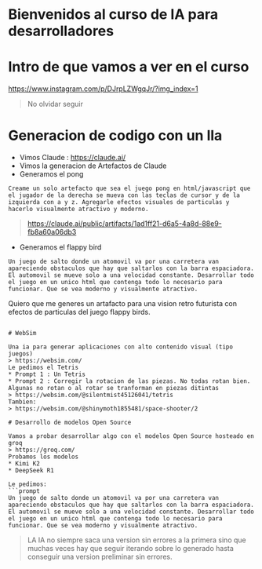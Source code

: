 # Bienvenidos al curso de IA para desarrolladores

# Intro de que vamos a ver en el curso

https://www.instagram.com/p/DJrpLZWgqJr/?img_index=1
> No olvidar seguir

# Generacion de codigo con un lla

* Vimos Claude : https://claude.ai/
* Vimos la generacion de Artefactos de Claude
* Generamos el pong
   
```prompt
Creame un solo artefacto que sea el juego pong en html/javascript que el jugador de la derecha se mueva con las teclas de cursor y de la izquierda con a y z. Agregarle efectos visuales de particulas y hacerlo visualmente atractivo y moderno.
```
> https://claude.ai/public/artifacts/1ad1ff21-d6a5-4a8d-88e9-fb8a60a06db3
   
* Generamos el flappy bird
   
```prompt
Un juego de salto donde un atomovil va por una carretera van apareciendo obstaculos que hay que saltarlos con la barra espaciadora. El automovil se mueve solo a una velocidad constante. Desarrollar todo el juego en un unico html que contenga todo lo necesario para funcionar. Que se vea moderno y visualmente atractivo.
```
Quiero que me generes un artafacto para una vision retro futurista con efectos de particulas del juego flappy birds.
```
   
# WebSim

Una ia para generar aplicaciones con alto contenido visual (tipo juegos)
> https://websim.com/
Le pedimos el Tetris
* Prompt 1 : Un Tetris
* Prompt 2 : Corregir la rotacion de las piezas. No todas rotan bien. Algunas no rotan o al rotar se tranforman en piezas ditintas
> https://websim.com/@silentmist45126041/tetris   
Tambien:   
> https://websim.com/@shinymoth1855481/space-shooter/2

# Desarrollo de modelos Open Source

Vamos a probar desarrollar algo con el modelos Open Source hosteado en groq
> https://groq.com/   
Probamos los modelos
* Kimi K2
* DeepSeek R1

Le pedimos:
```prompt
Un juego de salto donde un atomovil va por una carretera van apareciendo obstaculos que hay que saltarlos con la barra espaciadora. El automovil se mueve solo a una velocidad constante. Desarrollar todo el juego en un unico html que contenga todo lo necesario para funcionar. Que se vea moderno y visualmente atractivo.
```

> LA IA no siempre saca una version sin errores a la primera sino que muchas veces hay que seguir iterando sobre lo generado hasta conseguir una version preliminar sin errores.
